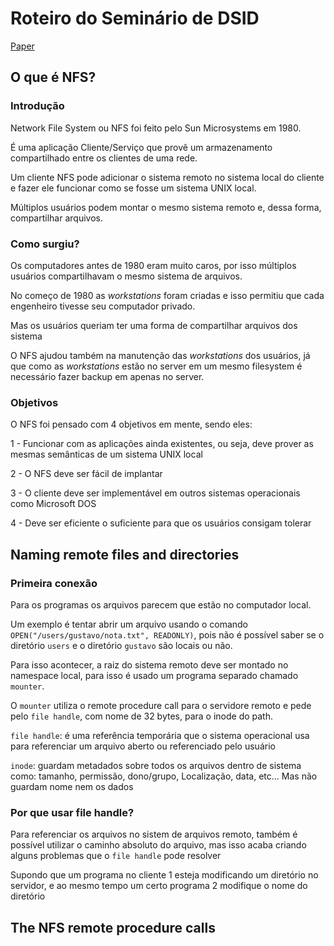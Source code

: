 # Roteiro do Seminário de DSID

[Paper](https://pdos.csail.mit.edu/archive/6.824-2006/papers/nfs033.pdf)

## O que é NFS?

### Introdução

Network File System ou NFS foi feito pelo Sun Microsystems em 1980.

É uma aplicação Cliente/Serviço que provê um armazenamento compartilhado entre os clientes de uma rede.

Um cliente NFS pode adicionar o sistema remoto no sistema local do cliente e fazer ele funcionar como se fosse um sistema UNIX local.

Múltiplos usuários podem montar o mesmo sistema remoto e, dessa forma, compartilhar arquivos.

### Como surgiu?

Os computadores antes de 1980 eram muito caros, por isso múltiplos usuários compartilhavam o mesmo sistema de arquivos.

No começo de 1980 as *workstations* foram criadas e isso permitiu que cada engenheiro tivesse seu computador privado.

Mas os usuários queriam ter uma forma de compartilhar arquivos dos sistema

O NFS ajudou também na manutenção das *workstations* dos usuários, já que como as *workstations* estão no server em um mesmo filesystem é necessário fazer backup em apenas no server.

### Objetivos

O NFS foi pensado com 4 objetivos em mente, sendo eles:

1 - Funcionar com as aplicações ainda existentes, ou seja, deve prover as mesmas semânticas de um sistema UNIX local

2 - O NFS deve ser fácil de implantar

3 - O cliente deve ser implementável em outros sistemas operacionais como Microsoft DOS

4 - Deve ser eficiente o suficiente para que os usuários consigam tolerar

## Naming remote files and directories

### Primeira conexão

Para os programas os arquivos parecem que estão no computador local.

Um exemplo é tentar abrir um arquivo usando o comando `OPEN("/users/gustavo/nota.txt", READONLY)`, pois não é possível saber se o diretório `users` e o diretório `gustavo` são locais ou não.

Para isso acontecer, a raiz do sistema remoto deve ser montado no namespace local, para isso é usado um programa separado chamado `mounter`.

O `mounter` utiliza o remote procedure call para o servidore remoto e pede pelo `file handle`, com nome de 32 bytes, para o inode do path.

`file handle`: é uma referência temporária que o sistema operacional usa para referenciar um arquivo aberto ou referenciado pelo usuário

`inode`: guardam metadados sobre todos os arquivos dentro de sistema como: tamanho, permissão, dono/grupo, Localização, data, etc... Mas não guardam nome nem os dados

### Por que usar file handle?

Para referenciar os arquivos no sistem de arquivos remoto, também é possível utilizar o caminho absoluto do arquivo, mas isso acaba criando alguns problemas que o `file handle` pode resolver

Supondo que um programa no cliente 1 esteja modificando um diretório no servidor, e ao mesmo tempo um certo programa 2 modifique o nome do diretório 

## The NFS remote procedure calls

## 

